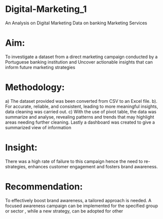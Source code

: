 # Digital-Marketing_1
An Analysis on Digital Marketing Data on banking Marketing Services
# Aim:
 To investigate a dataset from a direct marketing campaign conducted by a Portuguese banking institution and Uncover actionable insights that can inform future marketing strategies
# Methodology: 
 a) The dataset provided was been converted from CSV to an Excel file. 
 b). For accurate, reliable, and consistent, leading to more meaningful insights, data cleaning was carried out.
 c) With the use of pivot table, the data was summarize and analyse, revealing patterns and trends that may highlight areas needing further 
 cleaning. Lastly a dashboard was created to give a summarized view of information
# Insight:
 There was a high rate of failure to this campaign hence the need to re-strategies, enhances customer engagement and fosters brand awareness. 
# Recommendation:
 To effectively boost brand awareness, a tailored approach is needed. A focused awareness campaign can be implemented for the specified group or sector , while a new strategy, can be adopted for other 

